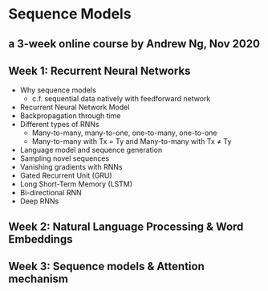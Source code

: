 # Sequence Models
a 3-week online course by Andrew Ng, Nov 2020
---

## Week 1: Recurrent Neural Networks
   * Why sequence models
     * c.f. sequential data natively with feedforward network
   * Recurrent Neural Network Model
   * Backpropagation through time
   * Different types of RNNs
     * Many-to-many, many-to-one, one-to-many, one-to-one
     * Many-to-many with Tx = Ty and Many-to-many with Tx $\neq$ Ty
   * Language model and sequence generation
   * Sampling novel sequences
   * Vanishing gradients with RNNs
   * Gated Recurrent Unit (GRU)
   * Long Short-Term Memory (LSTM)
   * Bi-directional RNN
   * Deep RNNs
## Week 2: Natural Language Processing & Word Embeddings

## Week 3: Sequence models & Attention mechanism

